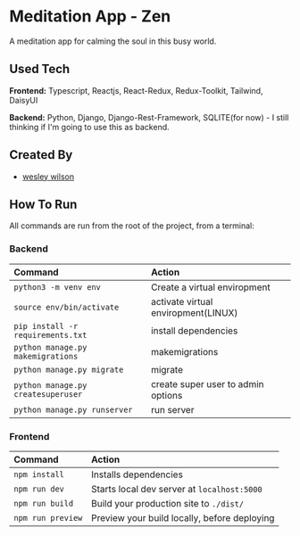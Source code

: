 # Meditation App - Zen

A meditation app for calming the soul in this busy world.

## Used Tech

**Frontend:** Typescript, Reactjs, React-Redux, Redux-Toolkit, Tailwind, DaisyUI

**Backend:** Python, Django, Django-Rest-Framework, SQLITE(for now) - I still thinking if I'm going to use this as backend.

## Created By

- [wesley wilson](https://github.com/wesleywil)

## How To Run

All commands are run from the root of the project, from a terminal:

### Backend

| Command                            | Action                              |
| :--------------------------------- | :---------------------------------- |
| `python3 -m venv env`              | Create a virtual enviropment        |
| `source env/bin/activate`          | activate virtual enviropment(LINUX) |
| `pip install -r requirements.txt`  | install dependencies                |
| `python manage.py makemigrations`  | makemigrations                      |
| `python manage.py migrate`         | migrate                             |
| `python manage.py createsuperuser` | create super user to admin options  |
| `python manage.py runserver`       | run server                          |

### Frontend

| Command           | Action                                       |
| :---------------- | :------------------------------------------- |
| `npm install`     | Installs dependencies                        |
| `npm run dev`     | Starts local dev server at `localhost:5000`  |
| `npm run build`   | Build your production site to `./dist/`      |
| `npm run preview` | Preview your build locally, before deploying |
